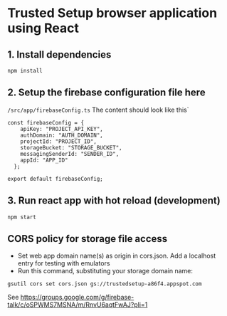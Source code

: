 # Trusted Setup browser application using **React**
## 1. Install dependencies
```npm install```

## 2. Setup the firebase configuration file here
``` /src/app/firebaseConfig.ts ```
The content should look like this`
```
const firebaseConfig = {
    apiKey: "PROJECT_API_KEY",
    authDomain: "AUTH_DOMAIN",
    projectId: "PROJECT_ID",
    storageBucket: "STORAGE_BUCKET",
    messagingSenderId: "SENDER_ID",
    appId: "APP_ID"
  };

export default firebaseConfig;
```

## 3. Run react app with hot reload (development)
```npm start```

## CORS policy for storage file access

* Set web app domain name(s) as origin in cors.json. Add a localhost entry for testing with emulators
* Run this command, substituting your storage domain name:

`gsutil cors set cors.json gs://trustedsetup-a86f4.appspot.com`

See https://groups.google.com/g/firebase-talk/c/oSPWMS7MSNA/m/RnvU6aqtFwAJ?pli=1
